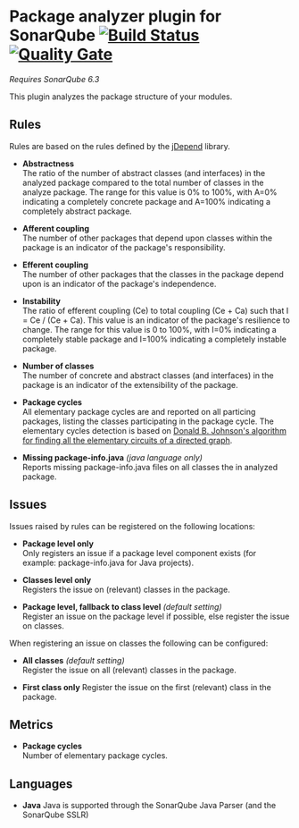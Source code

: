 # Package analyzer plugin for SonarQube [![Build Status](https://travis-ci.org/willemsrb/sonar-packageanalyzer-plugin.svg?branch=master)](https://travis-ci.org/willemsrb/sonar-packageanalyzer-plugin) [![Quality Gate](https://sonarqube.com/api/badges/gate?key=nl.future-edge.sonarqube.plugins:sonar-packageanalyzer)](https://sonarqube.com/dashboard/index?id=nl.future-edge.sonarqube.plugins%3Asonar-packageanalyzer)
*Requires SonarQube 6.3*

This plugin analyzes the package structure of your modules.

## Rules
Rules are based on the rules defined by the [jDepend](https://github.com/clarkware/jdepend) library.

- **Abstractness**  
The ratio of the number of abstract classes (and interfaces) in the analyzed package compared to the total number of classes in the analyze package. The range for this value is 0% to 100%, with A=0% indicating a completely concrete package and A=100% indicating a completely abstract package.

- **Afferent coupling**  
The number of other packages that depend upon classes within the package is an indicator of the package's responsibility.

- **Efferent coupling**  
The number of other packages that the classes in the package depend upon is an indicator of the package's independence.

- **Instability**  
The ratio of efferent coupling (Ce) to total coupling (Ce + Ca) such that I = Ce / (Ce + Ca). This value is an indicator of the package's resilience to change. The range for this value is 0 to 100%, with I=0% indicating a completely stable package and I=100% indicating a completely instable package.

- **Number of classes**  
The number of concrete and abstract classes (and interfaces) in the package is an indicator of the extensibility of the package.

- **Package cycles**  
All elementary package cycles are and reported on all particing packages, listing the classes participating in the package cycle. The elementary cycles detection is based on [Donald B. Johnson's algorithm for finding all the elementary circuits of a directed graph](http://www.cs.tufts.edu/comp/150GA/homeworks/hw1/Johnson%2075.PDF).

- **Missing package-info.java** *(java language only)*  
Reports missing package-info.java files on all classes the in analyzed package.

## Issues
Issues raised by rules can be registered on the following locations:
- **Package level only**  
Only registers an issue if a package level component exists (for example: package-info.java for Java projects).

- **Classes level only**  
Registers the issue on (relevant) classes in the package.

- **Package level, fallback to class level** *(default setting)*  
Register an issue on the package level if possible, else register the issue on classes.

When registering an issue on classes the following can be configured:
- **All classes** *(default setting)*  
Register the issue on all (relevant) classes in the package.

- **First class only**
Register the issue on the first (relevant) class in the package.

## Metrics
- **Package cycles**  
Number of elementary package cycles.

## Languages
- **Java**
Java is supported through the SonarQube Java Parser (and the SonarQube SSLR)

